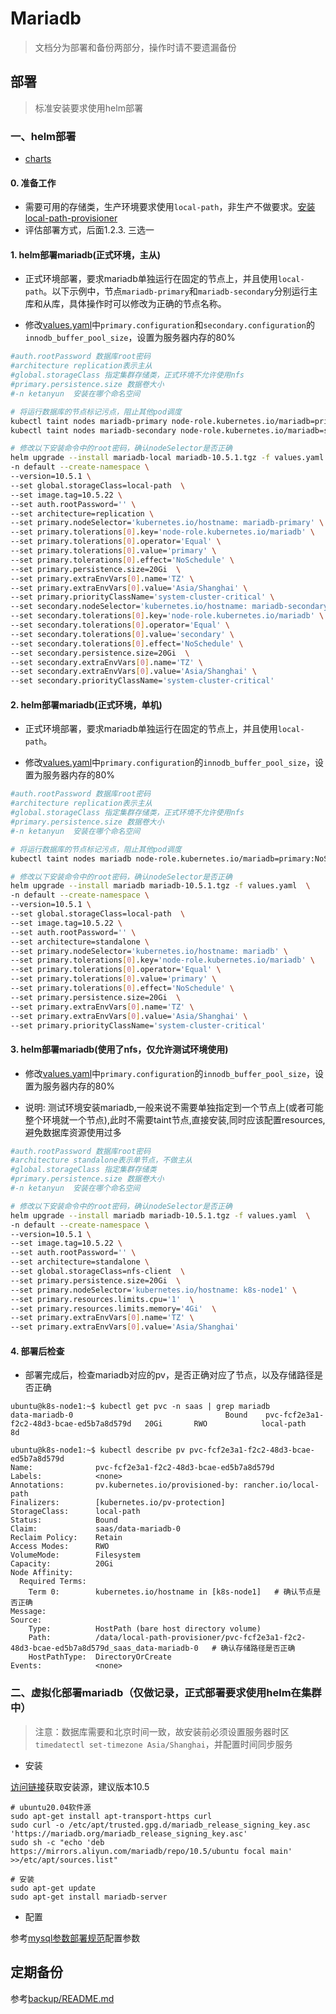
# Mariadb

> 文档分为部署和备份两部分，操作时请不要遗漏备份

## 部署

> 标准安装要求使用helm部署

### 一、helm部署

- [charts](https://github.com/bitnami/charts/tree/db82355a553763690aad85629120e97976ca396b/bitnami/mariadb)

#### 0. 准备工作

- 需要可用的存储类，生产环境要求使用`local-path`，非生产不做要求。[安装local-path-provisioner](https://git.ketanyun.cn/charts/docs/-/tree/master/%E5%9F%BA%E7%A1%80%E7%8E%AF%E5%A2%83%E5%AE%89%E8%A3%85/k8s%E9%9B%86%E7%BE%A4%E7%BB%84%E4%BB%B6/local-path-provisioner)
- 评估部署方式，后面1.2.3. 三选一

#### 1. helm部署mariadb(正式环境，主从)

- 正式环境部署，要求mariadb单独运行在固定的节点上，并且使用`local-path`。以下示例中，节点`mariadb-primary`和`mariadb-secondary`分别运行主库和从库，具体操作时可以修改为正确的节点名称。

- 修改[values.yaml](./values.yaml)中`primary.configuration`和`secondary.configuration`的`innodb_buffer_pool_size`，设置为服务器内存的80%

```bash
#auth.rootPassword 数据库root密码
#architecture replication表示主从
#global.storageClass 指定集群存储类，正式环境不允许使用nfs
#primary.persistence.size 数据卷大小
#-n ketanyun  安装在哪个命名空间

# 将运行数据库的节点标记污点，阻止其他pod调度
kubectl taint nodes mariadb-primary node-role.kubernetes.io/mariadb=primary:NoSchedule
kubectl taint nodes mariadb-secondary node-role.kubernetes.io/mariadb=secondary:NoSchedule

# 修改以下安装命令中的root密码，确认nodeSelector是否正确
helm upgrade --install mariadb-local mariadb-10.5.1.tgz -f values.yaml  \
-n default --create-namespace \
--version=10.5.1 \
--set global.storageClass=local-path  \
--set image.tag=10.5.22 \
--set auth.rootPassword='' \
--set architecture=replication \
--set primary.nodeSelector='kubernetes.io/hostname: mariadb-primary' \
--set primary.tolerations[0].key='node-role.kubernetes.io/mariadb' \
--set primary.tolerations[0].operator='Equal' \
--set primary.tolerations[0].value='primary' \
--set primary.tolerations[0].effect='NoSchedule' \
--set primary.persistence.size=20Gi  \
--set primary.extraEnvVars[0].name='TZ' \
--set primary.extraEnvVars[0].value='Asia/Shanghai' \
--set primary.priorityClassName='system-cluster-critical' \
--set secondary.nodeSelector='kubernetes.io/hostname: mariadb-secondary' \
--set secondary.tolerations[0].key='node-role.kubernetes.io/mariadb' \
--set secondary.tolerations[0].operator='Equal' \
--set secondary.tolerations[0].value='secondary' \
--set secondary.tolerations[0].effect='NoSchedule' \
--set secondary.persistence.size=20Gi  \
--set secondary.extraEnvVars[0].name='TZ' \
--set secondary.extraEnvVars[0].value='Asia/Shanghai' \
--set secondary.priorityClassName='system-cluster-critical'
```

#### 2. helm部署mariadb(正式环境，单机)

- 正式环境部署，要求mariadb单独运行在固定的节点上，并且使用`local-path`。

- 修改[values.yaml](./values.yaml)中`primary.configuration`的`innodb_buffer_pool_size`，设置为服务器内存的80%

```bash
#auth.rootPassword 数据库root密码
#architecture replication表示主从
#global.storageClass 指定集群存储类，正式环境不允许使用nfs
#primary.persistence.size 数据卷大小
#-n ketanyun  安装在哪个命名空间

# 将运行数据库的节点标记污点，阻止其他pod调度
kubectl taint nodes mariadb node-role.kubernetes.io/mariadb=primary:NoSchedule

# 修改以下安装命令中的root密码，确认nodeSelector是否正确
helm upgrade --install mariadb mariadb-10.5.1.tgz -f values.yaml  \
-n default --create-namespace \
--version=10.5.1 \
--set global.storageClass=local-path  \
--set image.tag=10.5.22 \
--set auth.rootPassword='' \
--set architecture=standalone \
--set primary.nodeSelector='kubernetes.io/hostname: mariadb' \
--set primary.tolerations[0].key='node-role.kubernetes.io/mariadb' \
--set primary.tolerations[0].operator='Equal' \
--set primary.tolerations[0].value='primary' \
--set primary.tolerations[0].effect='NoSchedule' \
--set primary.persistence.size=20Gi  \
--set primary.extraEnvVars[0].name='TZ' \
--set primary.extraEnvVars[0].value='Asia/Shanghai' \
--set primary.priorityClassName='system-cluster-critical'
```

#### 3. helm部署mariadb(使用了nfs，仅允许测试环境使用)

- 修改[values.yaml](./values.yaml)中`primary.configuration`的`innodb_buffer_pool_size`，设置为服务器内存的80%

- 说明: 测试环境安装mariadb,一般来说不需要单独指定到一个节点上(或者可能整个环境就一个节点),此时不需要taint节点,直接安装,同时应该配置resources,避免数据库资源使用过多

```bash
#auth.rootPassword 数据库root密码
#architecture standalone表示单节点，不做主从
#global.storageClass 指定集群存储类
#primary.persistence.size 数据卷大小
#-n ketanyun  安装在哪个命名空间

# 修改以下安装命令中的root密码，确认nodeSelector是否正确
helm upgrade --install mariadb mariadb-10.5.1.tgz -f values.yaml  \
-n default --create-namespace \
--version=10.5.1 \
--set image.tag=10.5.22 \
--set auth.rootPassword='' \
--set architecture=standalone \
--set global.storageClass=nfs-client  \
--set primary.persistence.size=20Gi  \
--set primary.nodeSelector='kubernetes.io/hostname: k8s-node1' \
--set primary.resources.limits.cpu='1'  \
--set primary.resources.limits.memory='4Gi'  \
--set primary.extraEnvVars[0].name='TZ' \
--set primary.extraEnvVars[0].value='Asia/Shanghai' 
```

#### 4. 部署后检查

- 部署完成后，检查mariadb对应的pv，是否正确对应了节点，以及存储路径是否正确

```shell
ubuntu@k8s-node1:~$ kubectl get pvc -n saas | grep mariadb
data-mariadb-0                                  Bound    pvc-fcf2e3a1-f2c2-48d3-bcae-ed5b7a8d579d   20Gi       RWO            local-path     8d

ubuntu@k8s-node1:~$ kubectl describe pv pvc-fcf2e3a1-f2c2-48d3-bcae-ed5b7a8d579d
Name:              pvc-fcf2e3a1-f2c2-48d3-bcae-ed5b7a8d579d
Labels:            <none>
Annotations:       pv.kubernetes.io/provisioned-by: rancher.io/local-path
Finalizers:        [kubernetes.io/pv-protection]
StorageClass:      local-path
Status:            Bound
Claim:             saas/data-mariadb-0
Reclaim Policy:    Retain
Access Modes:      RWO
VolumeMode:        Filesystem
Capacity:          20Gi
Node Affinity:     
  Required Terms:  
    Term 0:        kubernetes.io/hostname in [k8s-node1]   # 确认节点是否正确
Message:           
Source:
    Type:          HostPath (bare host directory volume)
    Path:          /data/local-path-provisioner/pvc-fcf2e3a1-f2c2-48d3-bcae-ed5b7a8d579d_saas_data-mariadb-0   # 确认存储路径是否正确
    HostPathType:  DirectoryOrCreate
Events:            <none>
```

### 二、虚拟化部署mariadb（仅做记录，正式部署要求使用helm在集群中）

> 注意：数据库需要和北京时间一致，故安装前必须设置服务器时区`timedatectl set-timezone Asia/Shanghai`，并配置时间同步服务

- 安装

[访问链接](https://mariadb.org/download/?t=repo-config&d=20.04+%22focal%22&v=10.5&r_m=aliyun)获取安装源，建议版本10.5

```shell
# ubuntu20.04软件源
sudo apt-get install apt-transport-https curl
sudo curl -o /etc/apt/trusted.gpg.d/mariadb_release_signing_key.asc 'https://mariadb.org/mariadb_release_signing_key.asc'
sudo sh -c "echo 'deb https://mirrors.aliyun.com/mariadb/repo/10.5/ubuntu focal main' >>/etc/apt/sources.list"

# 安装
sudo apt-get update
sudo apt-get install mariadb-server
```

- 配置

参考[mysql参数部署规范](https://git.ketanyun.cn/operation/docs/-/wikis/mysql%E5%8F%82%E6%95%B0%E9%83%A8%E7%BD%B2%E8%A7%84%E8%8C%83)配置参数

## 定期备份

参考[backup/README.md](backup/README.md)
